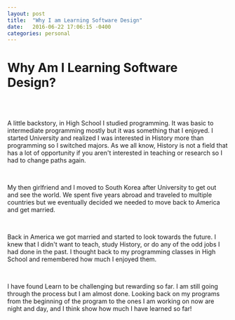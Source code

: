 ```yaml
---
layout: post
title:  "Why I am Learning Software Design"
date:   2016-06-22 17:06:15 -0400
categories: personal
---
```


<h1>Why Am I Learning Software Design?</h1>
<br><br>
<p>A little backstory, in High School I studied programming. It was basic to intermediate programming mostly but it was something that I enjoyed. I started University and realized I was interested in History more than programming so I switched majors. As we all know, History is not a field that has a lot of opportunity if you aren't interested in teaching or research so I had to change paths again.</p>
<br>
<p>My then girlfriend and I moved to South Korea after University to get out and see the world. We spent five years abroad and traveled to multiple countries but we eventually decided we needed to move back to America and get married.</p>
<br>
<p>Back in America we got married and started to look towards the future. I knew that I didn't want to teach, study History, or do any of the odd jobs I had done in the past. I thought back to my programming classes in High School and remembered how much I enjoyed them.</p>
<br>
<p>I have found Learn to be challenging but rewarding so far. I am still going through the process but I am almost done. Looking back on my programs from the beginning of the program to the ones I am working on now are night and day, and I think show how much I have learned so far!</p>